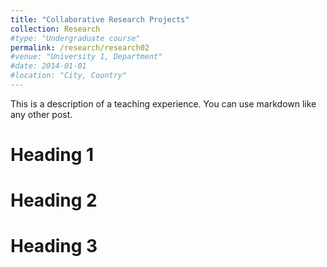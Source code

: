 ```yaml
---
title: "Collaborative Research Projects"
collection: Research
#type: "Undergraduate course"
permalink: /research/research02
#venue: "University 1, Department"
#date: 2014-01-01
#location: "City, Country"
---
```


This is a description of a teaching experience. You can use markdown like any other post.

Heading 1
======

Heading 2
======

Heading 3
======
